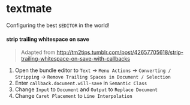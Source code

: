 # textmate

Configuring the best `$EDITOR` in the world!

#### strip trailing whitespace on save

> Adapted from http://tm2tips.tumblr.com/post/42657705618/strip-trailing-whitespace-on-save-with-callbacks

1. Open the bundle editor to `Text` → `Menu Actions` → `Converting / Stripping` → `Remove Trailing Spaces in Document / Selection`
1. Enter `callback.document.will-save` in `Semantic Class`
1. Change `Input` to `Document` and `Output` to `Replace Document`
1. Change `Caret Placement` to `Line Interpolation`
